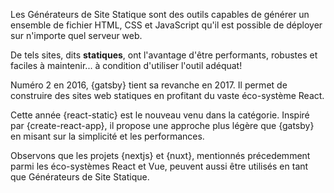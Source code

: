 Les Générateurs de Site Statique sont des outils capables de générer un ensemble de fichier HTML, CSS et JavaScript qu'il est possible de déployer sur n'importe quel serveur web.

De tels sites, dits **statiques**, ont l'avantage d'être performants, robustes et faciles à maintenir... à condition d'utiliser l'outil adéquat!

Numéro 2 en 2016, {gatsby} tient sa revanche en 2017. Il permet de construire des sites web statiques en profitant du vaste éco-système React.

Cette année {react-static} est le nouveau venu dans la catégorie. Inspiré par {create-react-app}, il propose une approche plus légère que {gatsby} en misant sur la simplicité et les performances.

Observons que les projets {nextjs} et {nuxt}, mentionnés précedemment parmi les éco-systèmes React et Vue, peuvent aussi être utilisés en tant que Générateurs de Site Statique.
